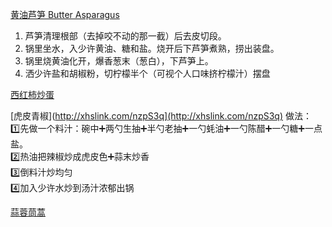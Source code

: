 [黄油芦笋 Butter Asparagus](https://www.youtube.com/watch?v=sYpsUDO3uqk)
1. 芦笋清理根部（去掉咬不动的那一截）后去皮切段。
2. 锅里坐水，入少许黄油、糖和盐。烧开后下芦笋煮熟，捞出装盘。
3. 锅里烧黄油化开，爆香葱末（葱白），下芦笋上。
4. 洒少许盐和胡椒粉，切柠檬半个（可视个人口味挤柠檬汁）摆盘

[西红柿炒蛋](https://www.youtube.com/watch?v=k_YkQSTvjLk)

[虎皮青椒](http://xhslink.com/nzpS3q](http://xhslink.com/nzpS3q)
做法：  
1️⃣先做一个料汁：碗中➕两勺生抽➕半勺老抽➕一勺蚝油➕一勺陈醋➕一勺糖➕一点盐。  
2️⃣热油把辣椒炒成虎皮色➕蒜末炒香  
3️⃣倒料汁炒均匀  
4️⃣加入少许水炒到汤汁浓郁出锅

[蒜蓉茼蒿](https://www.youtube.com/watch?v=PjyKzG27wow)
